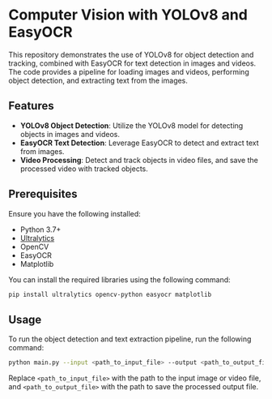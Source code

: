 # Computer Vision with YOLOv8 and EasyOCR

This repository demonstrates the use of YOLOv8 for object detection and tracking, combined with EasyOCR for text detection in images and videos. The code provides a pipeline for loading images and videos, performing object detection, and extracting text from the images.

## Features

- **YOLOv8 Object Detection**: Utilize the YOLOv8 model for detecting objects in images and videos.
- **EasyOCR Text Detection**: Leverage EasyOCR to detect and extract text from images.
- **Video Processing**: Detect and track objects in video files, and save the processed video with tracked objects.

## Prerequisites

Ensure you have the following installed:

- Python 3.7+
- [Ultralytics](https://github.com/ultralytics/ultralytics)
- OpenCV
- EasyOCR
- Matplotlib

You can install the required libraries using the following command:

```bash
pip install ultralytics opencv-python easyocr matplotlib
```

## Usage

To run the object detection and text extraction pipeline, run the following command:

```bash
python main.py --input <path_to_input_file> --output <path_to_output_file>
```

Replace `<path_to_input_file>` with the path to the input image or video file, and `<path_to_output_file>` with the path to save the processed output file.

